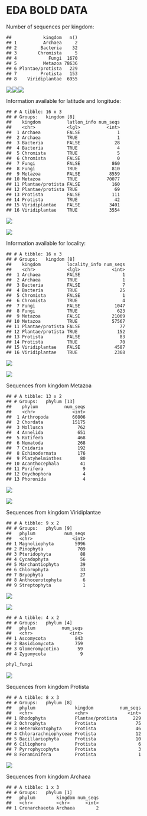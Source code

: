 EDA BOLD DATA
================

Number of sequences per kingdom:

    ##            kingdom   n()
    ## 1          Archaea     2
    ## 2         Bacteria    32
    ## 3        Chromista     5
    ## 4            Fungi  1670
    ## 5          Metazoa 78636
    ## 6 Plantae/protista   229
    ## 7         Protista   153
    ## 8    Viridiplantae  6955

![](4_EDA_bold_files/figure-gfm/kingplot-1.png)<!-- -->![](4_EDA_bold_files/figure-gfm/kingplot-2.png)<!-- -->![](4_EDA_bold_files/figure-gfm/kingplot-3.png)<!-- -->

Information available for latitude and longitude:

    ## # A tibble: 16 x 3
    ## # Groups:   kingdom [8]
    ##    kingdom          latlon_info num_seqs
    ##    <chr>            <lgl>          <int>
    ##  1 Archaea          FALSE              1
    ##  2 Archaea          TRUE               1
    ##  3 Bacteria         FALSE             28
    ##  4 Bacteria         TRUE               4
    ##  5 Chromista        TRUE               5
    ##  6 Chromista        FALSE              0
    ##  7 Fungi            FALSE            860
    ##  8 Fungi            TRUE             810
    ##  9 Metazoa          FALSE           8559
    ## 10 Metazoa          TRUE           70077
    ## 11 Plantae/protista FALSE            160
    ## 12 Plantae/protista TRUE              69
    ## 13 Protista         FALSE            111
    ## 14 Protista         TRUE              42
    ## 15 Viridiplantae    FALSE           3401
    ## 16 Viridiplantae    TRUE            3554

![](4_EDA_bold_files/figure-gfm/kin_latlon_plot-1.png)<!-- -->

![](4_EDA_bold_files/figure-gfm/kin_latlon_plot2-1.png)<!-- -->

Information available for locality:

    ## # A tibble: 16 x 3
    ## # Groups:   kingdom [8]
    ##    kingdom          locality_info num_seqs
    ##    <chr>            <lgl>            <int>
    ##  1 Archaea          FALSE                1
    ##  2 Archaea          TRUE                 1
    ##  3 Bacteria         FALSE                7
    ##  4 Bacteria         TRUE                25
    ##  5 Chromista        FALSE                1
    ##  6 Chromista        TRUE                 4
    ##  7 Fungi            FALSE             1047
    ##  8 Fungi            TRUE               623
    ##  9 Metazoa          FALSE            21069
    ## 10 Metazoa          TRUE             57567
    ## 11 Plantae/protista FALSE               77
    ## 12 Plantae/protista TRUE               152
    ## 13 Protista         FALSE               83
    ## 14 Protista         TRUE                70
    ## 15 Viridiplantae    FALSE             4587
    ## 16 Viridiplantae    TRUE              2368

![](4_EDA_bold_files/figure-gfm/kin_loc_plot-1.png)<!-- -->

![](4_EDA_bold_files/figure-gfm/kin_loc_plot2-1.png)<!-- -->

Sequences from kingdom Metazoa

    ## # A tibble: 13 x 2
    ## # Groups:   phylum [13]
    ##    phylum          num_seqs
    ##    <chr>              <int>
    ##  1 Arthropoda         60806
    ##  2 Chordata           15175
    ##  3 Mollusca             762
    ##  4 Annelida             651
    ##  5 Rotifera             468
    ##  6 Nematoda             268
    ##  7 Cnidaria             192
    ##  8 Echinodermata        176
    ##  9 Platyhelminthes       80
    ## 10 Acanthocephala        41
    ## 11 Porifera               9
    ## 12 Onychophora            4
    ## 13 Phoronida              4

![](4_EDA_bold_files/figure-gfm/phyl_metplot-1.png)<!-- -->

![](4_EDA_bold_files/figure-gfm/phyl_metplot2-1.png)<!-- -->

Sequences from kingdom Viridiplantae

    ## # A tibble: 9 x 2
    ## # Groups:   phylum [9]
    ##   phylum           num_seqs
    ##   <chr>               <int>
    ## 1 Magnoliophyta        5996
    ## 2 Pinophyta             709
    ## 3 Pteridophyta           88
    ## 4 Cycadophyta            56
    ## 5 Marchantiophyta        39
    ## 6 Chlorophyta            33
    ## 7 Bryophyta              27
    ## 8 Anthocerotophyta        6
    ## 9 Streptophyta            1

![](4_EDA_bold_files/figure-gfm/phyl_plantae-1.png)<!-- -->

![](4_EDA_bold_files/figure-gfm/phyl_plantae2-1.png)<!-- -->

    ## # A tibble: 4 x 2
    ## # Groups:   phylum [4]
    ##   phylum          num_seqs
    ##   <chr>              <int>
    ## 1 Ascomycota           843
    ## 2 Basidiomycota        759
    ## 3 Glomeromycotina       59
    ## 4 Zygomycota             9

``` r
phyl_fungi
```

![](4_EDA_bold_files/figure-gfm/phyl_fungi-1.png)<!-- -->

Sequences from kingdom Protista

    ## # A tibble: 8 x 3
    ## # Groups:   phylum [8]
    ##   phylum               kingdom          num_seqs
    ##   <chr>                <chr>               <int>
    ## 1 Rhodophyta           Plantae/protista      229
    ## 2 Ochrophyta           Protista               75
    ## 3 Heterokontophyta     Protista               46
    ## 4 Chlorarachniophyceae Protista               12
    ## 5 Bacillariophyta      Protista               10
    ## 6 Ciliophora           Protista                6
    ## 7 Pyrrophycophyta      Protista                3
    ## 8 Foraminifera         Protista                1

![](4_EDA_bold_files/figure-gfm/unnamed-chunk-12-1.png)<!-- -->

Sequences from kingdom Archaea

    ## # A tibble: 1 x 3
    ## # Groups:   phylum [1]
    ##   phylum        kingdom num_seqs
    ##   <chr>         <chr>      <int>
    ## 1 Crenarchaeota Archaea        2
